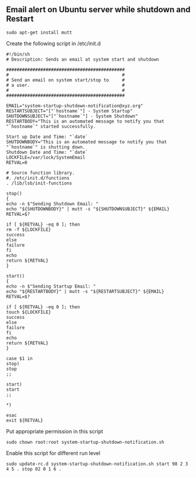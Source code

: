 ## Email alert on Ubuntu server while shutdown and Restart

	sudo apt-get install mutt

Create the following script in /etc/init.d

	#!/bin/sh
	# Description: Sends an email at system start and shutdown
	 
	#############################################
	#                                           #
	# Send an email on system start/stop to     #
	# a user.                                   #
	#                                           #
	#############################################
	 
	EMAIL="system-startup-shutdown-notification@xyz.org"
	RESTARTSUBJECT="["`hostname`"] - System Startup"
	SHUTDOWNSUBJECT="["`hostname`"] - System Shutdown"
	RESTARTBODY="This is an automated message to notify you that "`hostname`" started successfully.
	 
	Start up Date and Time: "`date`
	SHUTDOWNBODY="This is an automated message to notify you that "`hostname`" is shutting down.
	Shutdown Date and Time: "`date`
	LOCKFILE=/var/lock/SystemEmail
	RETVAL=0
 
	# Source function library.
	#. /etc/init.d/functions
	. /lib/lsb/init-functions
	 
	stop()
	{
	echo -n $"Sending Shutdown Email: "
	echo "${SHUTDOWNBODY}" | mutt -s "${SHUTDOWNSUBJECT}" ${EMAIL}
	RETVAL=$?
	 
	if [ ${RETVAL} -eq 0 ]; then
	rm -f ${LOCKFILE}
	success
	else
	failure
	fi
	echo
	return ${RETVAL}
	}
	 
	start()
	{
	echo -n $"Sending Startup Email: "
	echo "${RESTARTBODY}" | mutt -s "${RESTARTSUBJECT}" ${EMAIL}
	RETVAL=$?
	 
	if [ ${RETVAL} -eq 0 ]; then
	touch ${LOCKFILE}
	success
	else
	failure
	fi
	echo
	return ${RETVAL}
	}
	 
	case $1 in
	stop)
	stop
	;;
	 
	start)
	start
	;;
	 
	*)
	 
	esac
	exit ${RETVAL}

Put appropriate permission in this script

	sudo chown root:root system-startup-shutdown-notification.sh

Enable this script for different run level

	sudo update-rc.d system-startup-shutdown-notification.sh start 98 2 3 4 5 . stop 02 0 1 6 .

